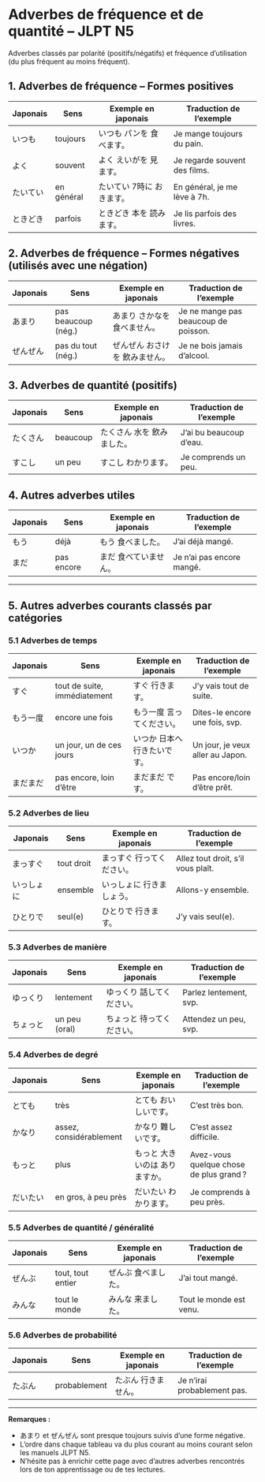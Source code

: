 # Adverbes de fréquence et de quantité – JLPT N5

Adverbes classés par polarité (positifs/négatifs) et fréquence d’utilisation (du plus fréquent au moins fréquent).

## 1. Adverbes de fréquence – Formes positives

| Japonais    | Sens         | Exemple en japonais          | Traduction de l’exemple          |
|-------------|--------------|------------------------------|----------------------------------|
| いつも      | toujours     | いつも パンを 食べます。        | Je mange toujours du pain.       |
| よく        | souvent      | よく えいがを 見ます。          | Je regarde souvent des films.    |
| たいてい    | en général   | たいてい 7時に おきます。       | En général, je me lève à 7h.     |
| ときどき    | parfois      | ときどき 本を 読みます。         | Je lis parfois des livres.       |

## 2. Adverbes de fréquence – Formes négatives (utilisés avec une négation)

| Japonais    | Sens                 | Exemple en japonais              | Traduction de l’exemple          |
|-------------|----------------------|----------------------------------|----------------------------------|
| あまり      | pas beaucoup (nég.)  | あまり さかなを 食べません。      | Je ne mange pas beaucoup de poisson. |
| ぜんぜん    | pas du tout (nég.)   | ぜんぜん おさけを 飲みません。     | Je ne bois jamais d’alcool.      |

## 3. Adverbes de quantité (positifs)

| Japonais    | Sens         | Exemple en japonais         | Traduction de l’exemple          |
|-------------|--------------|-----------------------------|----------------------------------|
| たくさん    | beaucoup     | たくさん 水を 飲みました。     | J’ai bu beaucoup d’eau.          |
| すこし      | un peu       | すこし わかります。           | Je comprends un peu.             |

## 4. Autres adverbes utiles

| Japonais    | Sens         | Exemple en japonais         | Traduction de l’exemple          |
|-------------|--------------|-----------------------------|----------------------------------|
| もう        | déjà         | もう 食べました。              | J’ai déjà mangé.                 |
| まだ        | pas encore   | まだ 食べていません。           | Je n’ai pas encore mangé.        |

---

## 5. Autres adverbes courants classés par catégories

### 5.1 Adverbes de temps

| Japonais   | Sens                        | Exemple en japonais             | Traduction de l’exemple             |
|------------|-----------------------------|----------------------------------|-------------------------------------|
| すぐ       | tout de suite, immédiatement | すぐ 行きます。                   | J’y vais tout de suite.             |
| もう一度   | encore une fois             | もう一度 言ってください。          | Dites-le encore une fois, svp.      |
| いつか     | un jour, un de ces jours    | いつか 日本へ 行きたいです。        | Un jour, je veux aller au Japon.    |
| まだまだ   | pas encore, loin d’être     | まだまだ です。                    | Pas encore/loin d’être prêt.        |

### 5.2 Adverbes de lieu

| Japonais   | Sens            | Exemple en japonais           | Traduction de l’exemple           |
|------------|-----------------|-------------------------------|-----------------------------------|
| まっすぐ   | tout droit      | まっすぐ 行ってください。        | Allez tout droit, s’il vous plaît.|
| いっしょに | ensemble        | いっしょに 行きましょう。        | Allons-y ensemble.                |
| ひとりで   | seul(e)         | ひとりで 行きます。              | J’y vais seul(e).                 |

### 5.3 Adverbes de manière

| Japonais   | Sens            | Exemple en japonais           | Traduction de l’exemple           |
|------------|-----------------|-------------------------------|-----------------------------------|
| ゆっくり   | lentement       | ゆっくり 話してください。         | Parlez lentement, svp.            |
| ちょっと   | un peu (oral)   | ちょっと 待ってください。         | Attendez un peu, svp.             |

### 5.4 Adverbes de degré

| Japonais   | Sens                | Exemple en japonais         | Traduction de l’exemple           |
|------------|---------------------|-----------------------------|-----------------------------------|
| とても     | très                | とても おいしいです。         | C’est très bon.                   |
| かなり     | assez, considérablement | かなり 難しいです。      | C’est assez difficile.            |
| もっと     | plus                | もっと 大きいのは ありますか。 | Avez-vous quelque chose de plus grand ? |
| だいたい   | en gros, à peu près | だいたい わかります。          | Je comprends à peu près.          |

### 5.5 Adverbes de quantité / généralité

| Japonais   | Sens            | Exemple en japonais           | Traduction de l’exemple           |
|------------|-----------------|-------------------------------|-----------------------------------|
| ぜんぶ     | tout, tout entier| ぜんぶ 食べました。             | J’ai tout mangé.                  |
| みんな     | tout le monde   | みんな 来ました。               | Tout le monde est venu.           |

### 5.6 Adverbes de probabilité

| Japonais   | Sens            | Exemple en japonais           | Traduction de l’exemple           |
|------------|-----------------|-------------------------------|-----------------------------------|
| たぶん     | probablement    | たぶん 行きません。             | Je n’irai probablement pas.       |

---

**Remarques :**
- あまり et ぜんぜん sont presque toujours suivis d’une forme négative.
- L’ordre dans chaque tableau va du plus courant au moins courant selon les manuels JLPT N5.
- N’hésite pas à enrichir cette page avec d’autres adverbes rencontrés lors de ton apprentissage ou de tes lectures.
